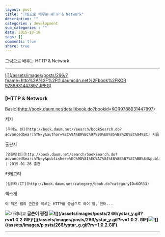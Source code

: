 ```yaml
---
layout: post
title: "그림으로 배우는 HTTP & Network"
description: ""
categories : development
sub_categories : ""
date: 2015-10-16
tags: []
comments: true
share: true
---
```


그림으로 배우는 HTTP & Network

* * *

[ ![](/assets/images/posts/266/?fname=http%3A%2F%2Ft1.daumcdn.net%2Fbook%2FKOR
9788931447897.JPEG)
](http://book.daum.net/detail/book.do?bookid=KOR9788931447897)

###  [HTTP & Network
Basic](http://book.daum.net/detail/book.do?bookid=KOR9788931447897)

저자

    [우에노 센](http://book.daum.net//search/bookSearch.do?advancedSearchYN=y&author=%EC%9A%B0%EC%97%90%EB%85%B8%20%EC%84%BC) 지음
출판사

    [영진닷컴](http://book.daum.net/search/bookSearch.do?advancedSearchYN=y&publisher=%EC%98%81%EC%A7%84%EB%8B%B7%EC%BB%B4&publisherID=PU00387324) | 2015-01-26 출간
카테고리

    [컴퓨터/IT](http://book.daum.net/category/book.do?categoryID=KOR33)
책소개

    이 책은 웹의 근간을 이루는 HTTP를 중심으로 하여 웹, 인터...

![가격비교](/assets/images/posts/266/bt_info_compare.gif?rv=1.0.1.GIF) **글쓴이 평점 ![
](/assets/images/posts/266/ystar_y.gif?rv=1.0.2.GIF)![](/assets/images/posts/2
66/ystar_y.gif?rv=1.0.2.GIF)![](/assets/images/posts/266/ystar_y.gif?rv=1.0.2.
GIF)![](/assets/images/posts/266/ystar_y.gif?rv=1.0.2.GIF)![](/assets/images/p
osts/266/ystar_g.gif?rv=1.0.2.GIF)**

* * *

  

